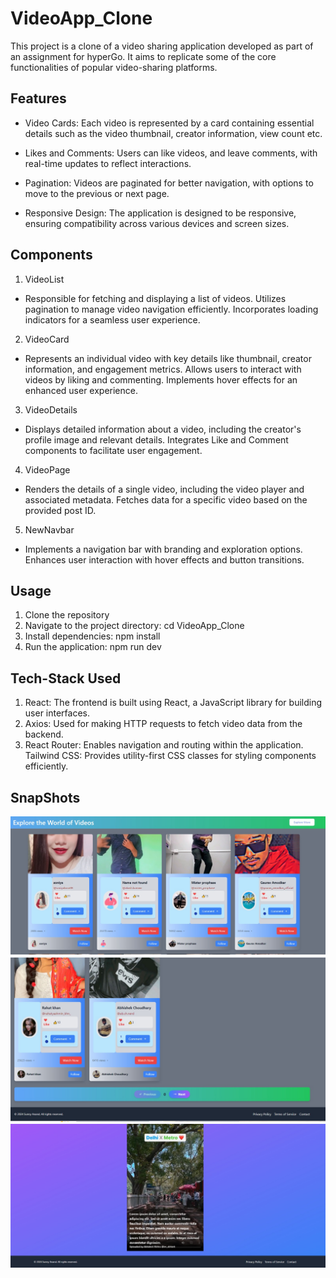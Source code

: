 # VideoApp_Clone
This project is a clone of a video sharing application developed as part of an assignment for hyperGo. It aims to replicate some of the core functionalities of popular video-sharing platforms.

## Features
- Video Cards: Each video is represented by a card containing essential details such as the video thumbnail, creator information, view count etc.

- Likes and Comments: Users can like videos, and leave comments, with real-time updates to reflect interactions.

- Pagination: Videos are paginated for better navigation, with options to move to the previous or next page.

- Responsive Design: The application is designed to be responsive, ensuring compatibility across various devices and screen sizes.

## Components
1. VideoList
- Responsible for fetching and displaying a list of videos.
Utilizes pagination to manage video navigation efficiently.
Incorporates loading indicators for a seamless user experience.
2. VideoCard
- Represents an individual video with key details like thumbnail, creator information, and engagement metrics.
Allows users to interact with videos by liking and commenting.
Implements hover effects for an enhanced user experience.
3. VideoDetails
- Displays detailed information about a video, including the creator's profile image and relevant details.
Integrates Like and Comment components to facilitate user engagement.
4. VideoPage
- Renders the details of a single video, including the video player and associated metadata.
Fetches data for a specific video based on the provided post ID.
5. NewNavbar
- Implements a navigation bar with branding and exploration options.
Enhances user interaction with hover effects and button transitions. 

## Usage
1. Clone the repository
2. Navigate to the project directory: cd VideoApp_Clone
3. Install dependencies: npm install
4. Run the application: npm run dev

## Tech-Stack Used

1. React: The frontend is built using React, a JavaScript library for building user interfaces.
2. Axios: Used for making HTTP requests to fetch video data from the backend.
3. React Router: Enables navigation and routing within the application.
Tailwind CSS: Provides utility-first CSS classes for styling components efficiently.

## SnapShots
![VideoApp Logo](https://github.com/Imesunny/VideoApp_Clone/blob/main/Image_top.jpeg?raw=true)
![VideoApp Logo](https://github.com/Imesunny/VideoApp_Clone/blob/main/Image_botton.jpeg?raw=true)
![VideoApp Logo](https://github.com/Imesunny/VideoApp_Clone/blob/main/Image_%20VideoPage.jpeg?raw=true)




